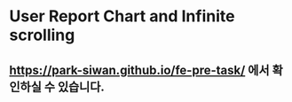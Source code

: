 # User Report Chart and Infinite scrolling

## https://park-siwan.github.io/fe-pre-task/ 에서 확인하실 수 있습니다.
